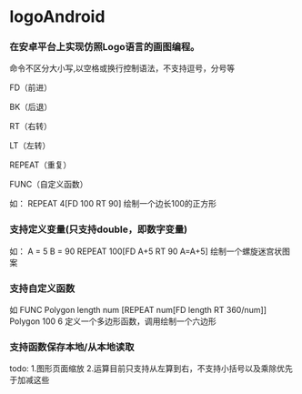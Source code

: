 # logoAndroid
### 在安卓平台上实现仿照Logo语言的画图编程。
命令不区分大小写,以空格或换行控制语法，不支持逗号，分号等 

FD（前进）

BK（后退）

RT（右转）

LT（左转）

REPEAT（重复）

FUNC（自定义函数）

如：
REPEAT 4[FD 100 RT 90] 绘制一个边长100的正方形

### 支持定义变量(只支持double，即数字变量)
如：
A = 5 B = 90 REPEAT 100[FD A+5 RT 90 A=A+5] 绘制一个螺旋迷宫状图案 

### 支持自定义函数
如
FUNC Polygon length num [REPEAT num[FD length RT 360/num]] Polygon 100 6 定义一个多边形函数，调用绘制一个六边形

### 支持函数保存本地/从本地读取

todo: 
1.图形页面缩放
2.运算目前只支持从左算到右，不支持小括号以及乘除优先于加减这些
